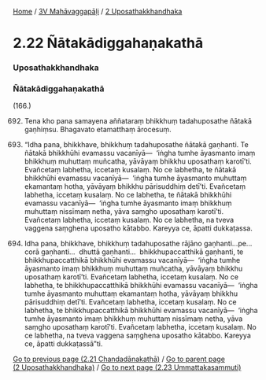 
[Home](/) / [3V Mahāvaggapāḷi](/tipitaka/3V.md) / [2 Uposathakkhandhaka](/tipitaka/3V/2.md)

# 2.22 Ñātakādiggahaṇakathā

### Uposathakkhandhaka

### Ñātakādiggahaṇakathā

(166.)

692. Tena kho pana samayena aññataraṃ bhikkhuṃ tadahuposathe ñātakā gaṇhiṃsu. Bhagavato etamatthaṃ ārocesuṃ.

693. “Idha pana, bhikkhave, bhikkhuṃ tadahuposathe ñātakā gaṇhanti. Te ñātakā bhikkhūhi evamassu vacanīyā—  ‘iṅgha tumhe āyasmanto imaṃ bhikkhuṃ muhuttaṃ muñcatha, yāvāyaṃ bhikkhu uposathaṃ karotī’ti. Evañcetaṃ labhetha, iccetaṃ kusalaṃ. No ce labhetha, te ñātakā bhikkhūhi evamassu vacanīyā—  ‘iṅgha tumhe āyasmanto muhuttaṃ ekamantaṃ hotha, yāvāyaṃ bhikkhu pārisuddhiṃ detī’ti. Evañcetaṃ labhetha, iccetaṃ kusalaṃ. No ce labhetha, te ñātakā bhikkhūhi evamassu vacanīyā—  ‘iṅgha tumhe āyasmanto imaṃ bhikkhuṃ muhuttaṃ nissīmaṃ netha, yāva saṃgho uposathaṃ karotī’ti. Evañcetaṃ labhetha, iccetaṃ kusalaṃ. No ce labhetha, na tveva vaggena saṃghena uposatho kātabbo. Kareyya ce, āpatti dukkaṭassa.

694. Idha pana, bhikkhave, bhikkhuṃ tadahuposathe rājāno gaṇhanti…pe…  corā gaṇhanti…  dhuttā gaṇhanti…  bhikkhupaccatthikā gaṇhanti, te bhikkhupaccatthikā bhikkhūhi evamassu vacanīyā—  ‘iṅgha tumhe āyasmanto imaṃ bhikkhuṃ muhuttaṃ muñcatha, yāvāyaṃ bhikkhu uposathaṃ karotī’ti. Evañcetaṃ labhetha, iccetaṃ kusalaṃ. No ce labhetha, te bhikkhupaccatthikā bhikkhūhi evamassu vacanīyā—  ‘iṅgha tumhe āyasmanto muhuttaṃ ekamantaṃ hotha, yāvāyaṃ bhikkhu pārisuddhiṃ detī’ti. Evañcetaṃ labhetha, iccetaṃ kusalaṃ. No ce labhetha, te bhikkhupaccatthikā bhikkhūhi evamassu vacanīyā—  ‘iṅgha tumhe āyasmanto imaṃ bhikkhuṃ muhuttaṃ nissīmaṃ netha, yāva saṃgho uposathaṃ karotī’ti. Evañcetaṃ labhetha, iccetaṃ kusalaṃ. No ce labhetha, na tveva vaggena saṃghena uposatho kātabbo. Kareyya ce, āpatti dukkaṭassā”ti.

[Go to previous page (2.21 Chandadānakathā)](/tipitaka/3V/2/2.21.md) / [Go to parent page (2 Uposathakkhandhaka)](/tipitaka/3V/2.md) / [Go to next page (2.23 Ummattakasammuti)](/tipitaka/3V/2/2.23.md)


